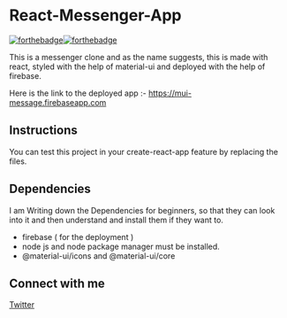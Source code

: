 # React-Messenger-App
[![forthebadge](https://forthebadge.com/images/badges/built-with-love.svg)](https://forthebadge.com)[![forthebadge](https://forthebadge.com/images/badges/made-with-crayons.svg)](https://forthebadge.com)

This is a messenger clone and as the name suggests, this is made with react, styled with the help of material-ui and deployed with the help of firebase.

Here is the link to the deployed app :- https://mui-message.firebaseapp.com

## Instructions

You can test this project in your create-react-app feature by replacing the files.

## Dependencies

I am Writing down the Dependencies for beginners, so that they can look into it and then understand and install them if they want to.

* firebase ( for the deployment  )
* node js and node package manager must be installed.
* @material-ui/icons and @material-ui/core

## Connect with me

[Twitter](https://twitter.com/bahldhairya)
